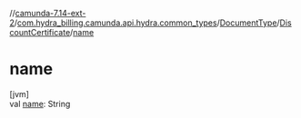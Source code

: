 //[camunda-7.14-ext-2](../../../../index.md)/[com.hydra_billing.camunda.api.hydra.common_types](../../index.md)/[DocumentType](../index.md)/[DiscountCertificate](index.md)/[name](name.md)

# name

[jvm]\
val [name](name.md): String
